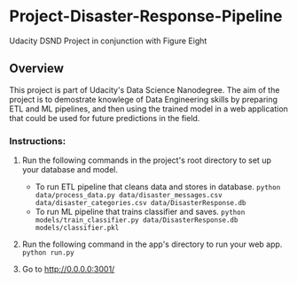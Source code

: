 # Project-Disaster-Response-Pipeline
Udacity DSND Project in conjunction with Figure Eight

## Overview
This project is part of Udacity's Data Science Nanodegree. The aim of the project is to demostrate knowlege of Data Engineering skills by preparing ETL and ML pipelines, and then using the trained model in a web application that could be used for future predictions in the field. 

### Instructions:
1. Run the following commands in the project's root directory to set up your database and model.

    - To run ETL pipeline that cleans data and stores in database. 
        `python data/process_data.py data/disaster_messages.csv data/disaster_categories.csv data/DisasterResponse.db`
    - To run ML pipeline that trains classifier and saves. 
        `python models/train_classifier.py data/DisasterResponse.db models/classifier.pkl`

2. Run the following command in the app's directory to run your web app.
    `python run.py`

3. Go to http://0.0.0.0:3001/
